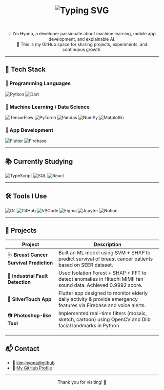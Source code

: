 

<h1 align="center">
  <img src="https://readme-typing-svg.vercel.app/?font=Pacifico&size=35&pause=1000&color=FF69B4&center=true&vCenter=true&width=600&lines=🖤+Welcome+to+Hyona's+GitHub+🩷;💻+Code+with+Love+and+Coffee+☕;🌸+AI%2FML+Lover+%26+Flutter+Dev+🌸;✨+Explore.+Create.+Inspire.+✨" alt="Typing SVG" />
</h1>



<br/>

<p align="center">
  💡 I'm Hyona, a developer passionate about machine learning, mobile app development, and explainable AI.<br>
  📌 This is my GitHub space for sharing projects, experiments, and continuous growth.
</p>

---

## 🧠 Tech Stack

### 🔸 Programming Languages
![Python](https://img.shields.io/badge/Python-3776AB?style=flat&logo=python&logoColor=white)
![Dart](https://img.shields.io/badge/Dart-0175C2?style=flat&logo=dart&logoColor=white)

### 🔸 Machine Learning / Data Science
![TensorFlow](https://img.shields.io/badge/TensorFlow-FF6F00?style=flat&logo=tensorflow&logoColor=white)
![PyTorch](https://img.shields.io/badge/PyTorch-EE4C2C?style=flat&logo=pytorch&logoColor=white)
![Pandas](https://img.shields.io/badge/Pandas-150458?style=flat&logo=pandas&logoColor=white)
![NumPy](https://img.shields.io/badge/NumPy-013243?style=flat&logo=numpy&logoColor=white)
![Matplotlib](https://img.shields.io/badge/Matplotlib-11557C?style=flat)

### 🔸 App Development
![Flutter](https://img.shields.io/badge/Flutter-02569B?style=flat&logo=flutter&logoColor=white)
![Firebase](https://img.shields.io/badge/Firebase-FFCA28?style=flat&logo=firebase&logoColor=black)

---

## 📚 Currently Studying

![TypeScript](https://img.shields.io/badge/TypeScript-3178C6?style=flat&logo=typescript&logoColor=white)
![SQL](https://img.shields.io/badge/SQL-4479A1?style=flat&logo=postgresql&logoColor=white)
![React](https://img.shields.io/badge/React-61DAFB?style=flat&logo=react&logoColor=black)

---

## 🛠 Tools I Use

![Git](https://img.shields.io/badge/Git-F05032?style=flat&logo=git&logoColor=white)
![GitHub](https://img.shields.io/badge/GitHub-181717?style=flat&logo=github&logoColor=white)
![VSCode](https://img.shields.io/badge/VSCode-007ACC?style=flat&logo=visual-studio-code&logoColor=white)
![Figma](https://img.shields.io/badge/Figma-F24E1E?style=flat&logo=figma&logoColor=white)
![Jupyter](https://img.shields.io/badge/Jupyter-F37626?style=flat&logo=jupyter&logoColor=white)
![Notion](https://img.shields.io/badge/Notion-000000?style=flat&logo=notion&logoColor=white)

---

## 🚀 Projects

| Project | Description |
|--------|-------------|
| 🩺 **Breast Cancer Survival Prediction** | Built an ML model using SVM + SHAP to predict survival of breast cancer patients based on SEER dataset. |
| 🔧 **Industrial Fault Detection** | Used Isolation Forest + SHAP + FFT to detect anomalies in Hitachi MIMII fan sound data. Achieved 0.9992 score. |
| 👵 **SilverTouch App** | Flutter app designed to monitor elderly daily activity & provide emergency features via Firebase and voice alerts. |
| 📷 **Photoshop-like Tool** | Implemented real-time filters (mosaic, sketch, cartoon) using OpenCV and Dlib facial landmarks in Python. |

---

## 📬 Contact

- 📧 [kim-hyona@github](mailto:kim-hyona@github.com)
- 🔗 [My GitHub Profile](https://github.com/kim-hyona)

---

<p align="center">
  Thank you for visiting! 🌱  
</p>

